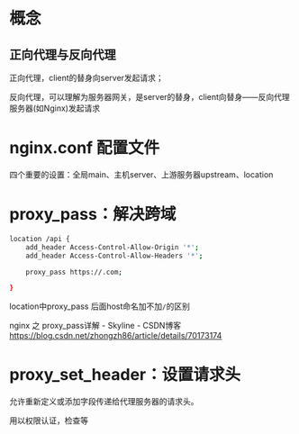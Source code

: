 # 概念

## 正向代理与反向代理

正向代理，client的替身向server发起请求；

反向代理，可以理解为服务器网关，是server的替身，client向替身——反向代理服务器(如Nginx)发起请求


# nginx.conf 配置文件

四个重要的设置：全局main、主机server、上游服务器upstream、location

# proxy_pass：解决跨域



```bash
location /api {
    add_header Access-Control-Allow-Origin '*';
    add_header Access-Control-Allow-Headers '*';

    proxy_pass https://.com;

}
```



location中proxy_pass 后面host命名加不加`/`的区别

nginx 之 proxy_pass详解 - Skyline - CSDN博客  https://blog.csdn.net/zhongzh86/article/details/70173174



# proxy_set_header：设置请求头

允许重新定义或添加字段传递给代理服务器的请求头。

用以权限认证，检查等